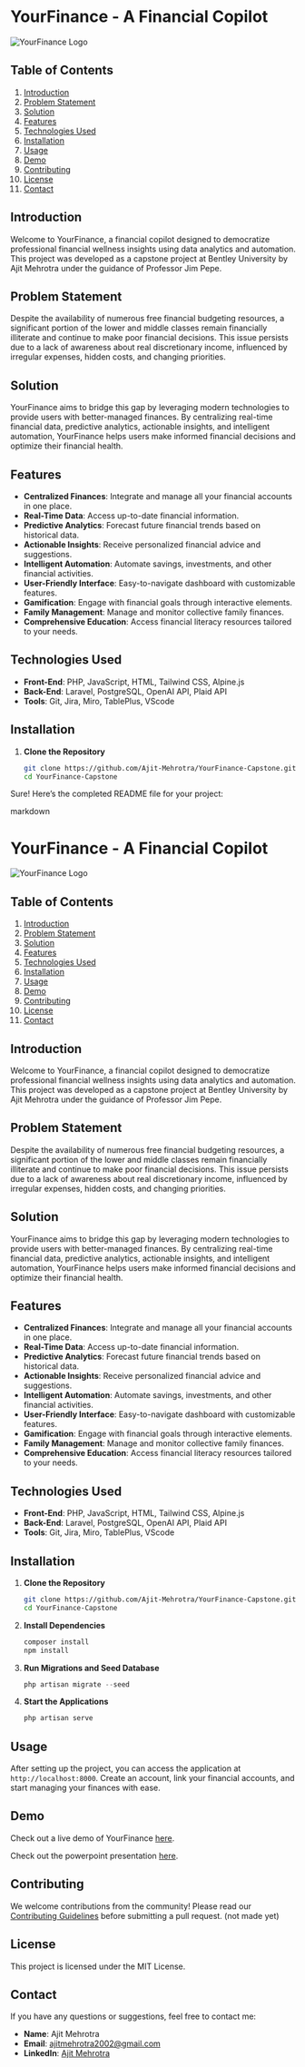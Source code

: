
# YourFinance - A Financial Copilot
![YourFinance Logo](https://github.com/Ajit-Mehrotra/YourFinance-Capstone/assets/33383900/c7acd61d-cd6c-4f34-9dbd-6b0e6590967c)

## Table of Contents

1. [Introduction](#introduction)
2. [Problem Statement](#problem-statement)
3. [Solution](#solution)
4. [Features](#features)
5. [Technologies Used](#technologies-used)
6. [Installation](#installation)
7. [Usage](#usage)
8. [Demo](#demo)
9. [Contributing](#contributing)
10. [License](#license)
11. [Contact](#contact)

## Introduction

Welcome to YourFinance, a financial copilot designed to democratize professional financial wellness insights using data analytics and automation. This project was developed as a capstone project at Bentley University by Ajit Mehrotra under the guidance of Professor Jim Pepe.

## Problem Statement

Despite the availability of numerous free financial budgeting resources, a significant portion of the lower and middle classes remain financially illiterate and continue to make poor financial decisions. This issue persists due to a lack of awareness about real discretionary income, influenced by irregular expenses, hidden costs, and changing priorities.

## Solution

YourFinance aims to bridge this gap by leveraging modern technologies to provide users with better-managed finances. By centralizing real-time financial data, predictive analytics, actionable insights, and intelligent automation, YourFinance helps users make informed financial decisions and optimize their financial health.

## Features

- **Centralized Finances**: Integrate and manage all your financial accounts in one place.
- **Real-Time Data**: Access up-to-date financial information.
- **Predictive Analytics**: Forecast future financial trends based on historical data.
- **Actionable Insights**: Receive personalized financial advice and suggestions.
- **Intelligent Automation**: Automate savings, investments, and other financial activities.
- **User-Friendly Interface**: Easy-to-navigate dashboard with customizable features.
- **Gamification**: Engage with financial goals through interactive elements.
- **Family Management**: Manage and monitor collective family finances.
- **Comprehensive Education**: Access financial literacy resources tailored to your needs.

## Technologies Used

- **Front-End**: PHP, JavaScript, HTML, Tailwind CSS, Alpine.js
- **Back-End**: Laravel, PostgreSQL, OpenAI API, Plaid API
- **Tools**: Git, Jira, Miro, TablePlus, VScode

## Installation

1. **Clone the Repository**
   ```bash
   git clone https://github.com/Ajit-Mehrotra/YourFinance-Capstone.git
   cd YourFinance-Capstone
Sure! Here’s the completed README file for your project:

markdown

# YourFinance - A Financial Copilot

![YourFinance Logo](https://example.com/logo.png)

## Table of Contents

1. [Introduction](#introduction)
2. [Problem Statement](#problem-statement)
3. [Solution](#solution)
4. [Features](#features)
5. [Technologies Used](#technologies-used)
6. [Installation](#installation)
7. [Usage](#usage)
8. [Demo](#demo)
9. [Contributing](#contributing)
10. [License](#license)
11. [Contact](#contact)

## Introduction

Welcome to YourFinance, a financial copilot designed to democratize professional financial wellness insights using data analytics and automation. This project was developed as a capstone project at Bentley University by Ajit Mehrotra under the guidance of Professor Jim Pepe.

## Problem Statement

Despite the availability of numerous free financial budgeting resources, a significant portion of the lower and middle classes remain financially illiterate and continue to make poor financial decisions. This issue persists due to a lack of awareness about real discretionary income, influenced by irregular expenses, hidden costs, and changing priorities.

## Solution

YourFinance aims to bridge this gap by leveraging modern technologies to provide users with better-managed finances. By centralizing real-time financial data, predictive analytics, actionable insights, and intelligent automation, YourFinance helps users make informed financial decisions and optimize their financial health.

## Features

- **Centralized Finances**: Integrate and manage all your financial accounts in one place.
- **Real-Time Data**: Access up-to-date financial information.
- **Predictive Analytics**: Forecast future financial trends based on historical data.
- **Actionable Insights**: Receive personalized financial advice and suggestions.
- **Intelligent Automation**: Automate savings, investments, and other financial activities.
- **User-Friendly Interface**: Easy-to-navigate dashboard with customizable features.
- **Gamification**: Engage with financial goals through interactive elements.
- **Family Management**: Manage and monitor collective family finances.
- **Comprehensive Education**: Access financial literacy resources tailored to your needs.

## Technologies Used

- **Front-End**: PHP, JavaScript, HTML, Tailwind CSS, Alpine.js
- **Back-End**: Laravel, PostgreSQL, OpenAI API, Plaid API
- **Tools**: Git, Jira, Miro, TablePlus, VScode

## Installation

1. **Clone the Repository**
   ```bash
   git clone https://github.com/Ajit-Mehrotra/YourFinance-Capstone.git
   cd YourFinance-Capstone
    ```
2. **Install Dependencies**
    ```bash
    composer install
    npm install
    ```
3. **Run Migrations and Seed Database**
    ```php
    php artisan migrate --seed
    ```
4. **Start the Applications**
    ```php
    php artisan serve
    ```

## Usage

After setting up the project, you can access the application at `http://localhost:8000`. Create an account, link your financial accounts, and start managing your finances with ease.

## Demo

Check out a live demo of YourFinance [here](https://drive.google.com/file/d/1czW59Y-O2GS_Y-exTPzYvZ2JeX9K0DqC/view?usp=sharing).

Check out the powerpoint presentation [here](https://www.canva.com/design/DAGB8UjCYWI/3ndv3nbN2J5saDuTZxI3bw/edit?utm_content=DAGB8UjCYWI&utm_campaign=designshare&utm_medium=link2&utm_source=sharebutton).

## Contributing

We welcome contributions from the community! Please read our [Contributing Guidelines](CONTRIBUTING.md) before submitting a pull request. (not made yet)

## License

This project is licensed under the MIT License.

## Contact

If you have any questions or suggestions, feel free to contact me:

- **Name**: Ajit Mehrotra
- **Email**: ajitmehrotra2002@gmail.com
- **LinkedIn**: [Ajit Mehrotra](https://www.linkedin.com/in/ajitmehrotra/)

